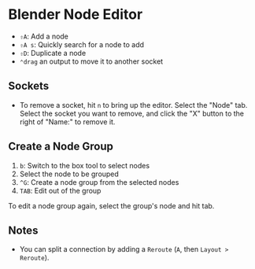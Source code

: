 # Blender Node Editor

- `⇧A`: Add a node
- `⇧A s`: Quickly search for a node to add
- `⇧D`: Duplicate a node
- `⌃drag` an output to move it to another socket

## Sockets

- To remove a socket, hit `n` to bring up the editor. Select the "Node" tab. Select the socket you want to remove, and click the "X" button to the right of "Name:" to remove it.

## Create a Node Group

1. `b`: Switch to the box tool to select nodes
2. Select the node to be grouped
3. `^G`: Create a node group from the selected nodes
4. `TAB`: Edit out of the group

To edit a node group again, select the group's node and hit tab.

## Notes

- You can split a connection by adding a `Reroute` (`A`, then `Layout > Reroute`).